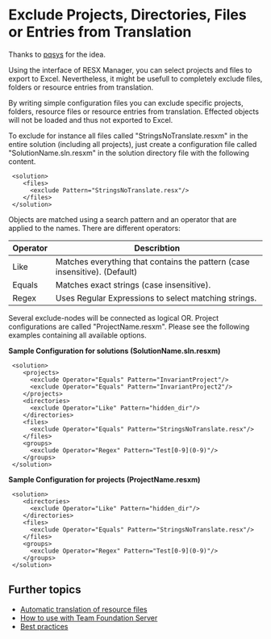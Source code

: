 # Exclude Projects, Directories, Files or Entries from Translation

Thanks to [pqsys](https://www.codeplex.com/site/users/view/pqsys) for the idea.

Using the interface of RESX Manager, you can select projects and files to export to Excel. Nevertheless, it might be usefull to completely exclude files, folders or resource entries from translation.

By writing simple configuration files you can exclude specific projects, folders, resource files or resource entries from translation. Effected objects will not be loaded and thus not exported to Excel.

To exclude for instance all files called "StringsNoTranslate.resxm" in the entire solution (including all projects), just create a configuration file called "SolutionName.sln.resxm" in the solution directory file with the following content. 

```
 <solution>
    <files>
      <exclude Pattern="StringsNoTranslate.resx"/>
    </files>
 </solution>
```

Objects are matched using a search pattern and an operator that are applied to the names. There are different operators: 

Operator | Describtion
---------| -----------
Like | Matches everything that contains the pattern (case insensitive). (Default)
Equals | Matches exact strings (case insensitive).
Regex | Uses Regular Expressions to select matching strings.

Several exclude-nodes will be connected as logical OR. Project configurations are called "ProjectName.resxm". Please see the following examples containing all available options.

**Sample Configuration for solutions (SolutionName.sln.resxm)**
```
 <solution>
    <projects>
      <exclude Operator="Equals" Pattern="InvariantProject"/>
      <exclude Operator="Equals" Pattern="InvariantProject2"/>
    </projects>
    <directories>
      <exclude Operator="Like" Pattern="hidden_dir"/>
    </directories>
    <files>
      <exclude Operator="Equals" Pattern="StringsNoTranslate.resx"/>
    </files>
    <groups>
      <exclude Operator="Regex" Pattern="Test[0-9](0-9)"/>
    </groups>
 </solution>
```

**Sample Configuration for projects (ProjectName.resxm)**
```
 <solution>
    <directories>
      <exclude Operator="Like" Pattern="hidden_dir"/>
    </directories>
    <files>
      <exclude Operator="Equals" Pattern="StringsNoTranslate.resx"/>
    </files>
    <groups>
      <exclude Operator="Regex" Pattern="Test[0-9](0-9)"/>
    </groups>
 </solution>
```

## Further topics
* [Automatic translation of resource files](AutomaticTranslation.md)
* [How to use with Team Foundation Server](HowToUseWithTeamFoundationServer.md)
* [Best practices](BestPractices.md)
